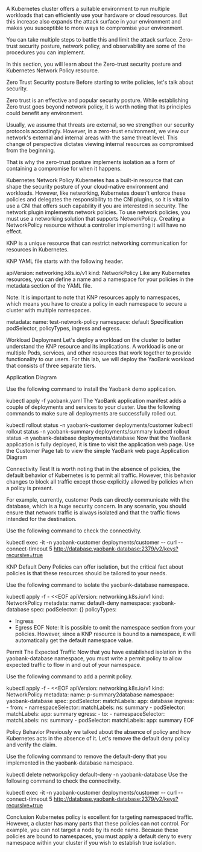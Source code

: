 A Kubernetes cluster offers a suitable environment to run multiple workloads that can efficiently use your hardware or cloud resources. But this increase also expands the attack surface in your environment and makes you susceptible to more ways to compromise your environment.

You can take multiple steps to battle this and limit the attack surface. Zero-trust security posture, network policy, and observability are some of the procedures you can implement.

In this section, you will learn about the Zero-trust security posture and Kubernetes Network Policy resource.


Zero Trust Security posture
Before starting to write policies, let's talk about security.

Zero trust is an effective and popular security posture. While establishing Zero trust goes beyond network policy, it is worth noting that its principles could benefit any environment.

Usually, we assume that threats are external, so we strengthen our security protocols accordingly. However, in a zero-trust environment, we view our network's external and internal areas with the same threat level. This change of perspective dictates viewing internal resources as compromised from the beginning.

That is why the zero-trust posture implements isolation as a form of containing a compromise for when it happens.


Kubernetes Network Policy
Kubernetes has a built-in resource that can shape the security posture of your cloud-native environment and workloads. However, like networking, Kubernetes doesn't enforce these policies and delegates the responsibility to the CNI plugins, so it is vital to use a CNI that offers such capability if you are interested in security. The network plugin implements network policies. To use network policies, you must use a networking solution that supports NetworkPolicy. Creating a NetworkPolicy resource without a controller implementing it will have no effect.

KNP is a unique resource that can restrict networking communication for resources in Kubernetes.

KNP YAML file starts with the following header.

apiVersion: networking.k8s.io/v1
kind: NetworkPolicy
Like any Kubernetes resources, you can define a name and a namespace for your policies in the metadata section of the YAML file.

Note: It is important to note that KNP resources apply to namespaces, which means you have to create a policy in each namespace to secure a cluster with multiple namespaces.

metadata:
  name: test-network-policy
  namespace: default
Specification podSelector, policyTypes, ingress and egress.


Workload Deployment
Let's deploy a workload on the cluster to better understand the KNP resource and its implications. A workload is one or multiple Pods, services, and other resources that work together to provide functionality to our users. For this lab, we will deploy the YaoBank workload that consists of three separate tiers.

Application Diagram

Use the following command to install the Yaobank demo application.

kubectl apply -f yaobank.yaml
The YaoBank application manifest adds a couple of deployments and services to your cluster. Use the following commands to make sure all deployments are successfully rolled out.

kubectl rollout status -n yaobank-customer deployments/customer
kubectl rollout status -n yaobank-summary deployments/summary
kubectl rollout status -n yaobank-database deployments/database
Now that the YaoBank application is fully deployed, it is time to visit the application web page. Use the Customer Page tab to view the simple YaoBank web page.Application Diagram


Connectivity Test
It is worth noting that in the absence of policies, the default behavior of Kubernetes is to permit all traffic. However, this behavior changes to block all traffic except those explicitly allowed by policies when a policy is present.

For example, currently, customer Pods can directly communicate with the database, which is a huge security concern. In any scenario, you should ensure that network traffic is always isolated and that the traffic flows intended for the destination.

Use the following command to check the connectivity.

kubectl exec -it -n yaobank-customer deployments/customer -- curl --connect-timeout 5 http://database.yaobank-database:2379/v2/keys?recursive=true

KNP Default Deny
Policies can offer isolation, but the critical fact about policies is that these resources should be tailored to your needs.

Use the following command to isolate the yaobank-database namespace.

kubectl apply -f - <<EOF
apiVersion: networking.k8s.io/v1
kind: NetworkPolicy
metadata:
 name: default-deny
 namespace: yaobank-database
spec:
 podSelector: {}
 policyTypes:
 - Ingress
 - Egress
EOF
Note: It is possible to omit the namespace section from your policies. However, since a KNP resource is bound to a namespace, it will automatically get the default namespace value.


Permit The Expected Traffic
Now that you have established isolation in the yaobank-database namespace, you must write a permit policy to allow expected traffic to flow in and out of your namespace.

Use the following command to add a permit policy.

kubectl apply -f - <<EOF
apiVersion: networking.k8s.io/v1
kind: NetworkPolicy
metadata:
  name: p-summary2database
  namespace: yaobank-database
spec:
  podSelector:
    matchLabels:
      app: database
  ingress:
    - from:
      - namespaceSelector:
          matchLabels:
            ns: summary
      - podSelector:
          matchLabels:
            app: summary
  egress:
    - to:
      - namespaceSelector:
          matchLabels:
            ns: summary
      - podSelector:
          matchLabels:
            app: summary
EOF

Policy Behavior
Previously we talked about the absence of policy and how Kubernetes acts in the absence of it. Let's remove the default deny policy and verify the claim.

Use the following command to remove the default-deny that you implemented in the yaobank-database namespace.

kubectl delete networkpolicy default-deny -n yaobank-database
Use the following command to check the connectivity.

kubectl exec -it -n yaobank-customer deployments/customer -- curl --connect-timeout 5 http://database.yaobank-database:2379/v2/keys?recursive=true

Conclusion
Kubernetes policy is excellent for targeting namespaced traffic. However, a cluster has many parts that these policies can not control. For example, you can not target a node by its node name. Because these policies are bound to namespaces, you must apply a default deny to every namespace within your cluster if you wish to establish true isolation.